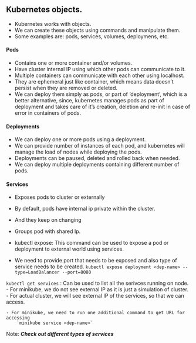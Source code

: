 ## Kubernetes objects.

- Kubernetes works with objects.
- We can create these objects using commands and manipulate them.
- Some examples are: pods, services, volumes, deploymens, etc.

#### Pods

- Contains one or more container and/or volumes.
- Have cluster internal IP using which other pods can communicate to it.
- Multiple containers can communicate with each other using localhost.
- They are ephemeral just like container, which means data doesn’t persist when they are removed or deleted.
- We can deploy them simply as pods, or part of ‘deployment’, which is a better alternative, since, kubernetes manages pods as part of deployment and takes care of it’s creation, deletion and re-init in case of error in containers of pods.

#### Deployments

- We can deploy one or more pods using a deployment.
- We can provide number of instances of each pod, and kubernetes will manage the load of nodes while deploying the pods.
- Deployments can be paused, deleted and rolled back when needed.
- We can deploy multiple deployments containing different number of pods.

#### Services

- Exposes pods to cluster or externally
- By default, pods have internal ip private within the cluster.
- And they keep on changing
- Groups pod with shared Ip.

- kubectl expose: This command can be used to expose a pod or deployment to external world using services.
- We need to provide port that needs to be exposed and also type of service needs to be created.
    `kubectl expose deployment <dep-name> --type=LoadBalancer --port=8080`

`kubectl get services` : Can be used to list all the serivces running on node.
    - For minikube, we do not see external IP as it is just a simulation of cluster.
    - For actual cluster, we will see external IP of the services, so that we can access.

    - For minikube, we need to run one additional command to get URL for accessing
        `minikube service <dep-name>`

Note: ***Check out different types of services***